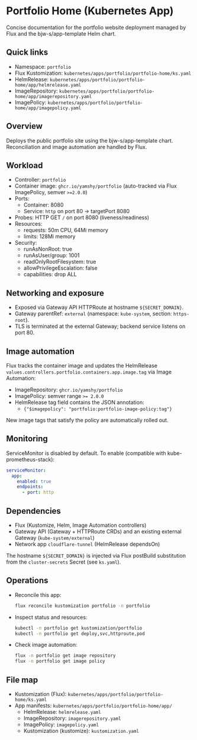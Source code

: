# Portfolio Home (Kubernetes App)

Concise documentation for the portfolio website deployment managed by Flux and the bjw-s/app-template Helm chart.

## Quick links

- Namespace: `portfolio`
- Flux Kustomization: `kubernetes/apps/portfolio/portfolio-home/ks.yaml`
- HelmRelease: `kubernetes/apps/portfolio/portfolio-home/app/helmrelease.yaml`
- ImageRepository: `kubernetes/apps/portfolio/portfolio-home/app/imagerepository.yaml`
- ImagePolicy: `kubernetes/apps/portfolio/portfolio-home/app/imagepolicy.yaml`

## Overview

Deploys the public portfolio site using the bjw-s/app-template chart. Reconciliation and image automation are handled by Flux.

## Workload

- Controller: `portfolio`
- Container image: `ghcr.io/yamshy/portfolio` (auto-tracked via Flux ImagePolicy, semver `>=2.0.0`)
- Ports:
  - Container: 8080
  - Service: `http` on port 80 → targetPort 8080
- Probes: HTTP GET `/` on port 8080 (liveness/readiness)
- Resources:
  - requests: 50m CPU, 64Mi memory
  - limits: 128Mi memory
- Security:
  - runAsNonRoot: true
  - runAsUser/group: 1001
  - readOnlyRootFilesystem: true
  - allowPrivilegeEscalation: false
  - capabilities: drop ALL

## Networking and exposure

- Exposed via Gateway API HTTPRoute at hostname `${SECRET_DOMAIN}`.
- Gateway parentRef: `external` (namespace: `kube-system`, section: `https-root`).
- TLS is terminated at the external Gateway; backend service listens on port 80.



## Image automation

Flux tracks the container image and updates the HelmRelease `values.controllers.portfolio.containers.app.image.tag` via Image Automation:

- ImageRepository: `ghcr.io/yamshy/portfolio`
- ImagePolicy: semver range `>= 2.0.0`
- HelmRelease tag field contains the JSON annotation:
  - `{"$imagepolicy": "portfolio:portfolio-image-policy:tag"}`

New image tags that satisfy the policy are automatically rolled out.

## Monitoring

ServiceMonitor is disabled by default. To enable (compatible with kube-prometheus-stack):

```yaml
serviceMonitor:
  app:
    enabled: true
    endpoints:
      - port: http
```

## Dependencies

- Flux (Kustomize, Helm, Image Automation controllers)
- Gateway API (Gateway + HTTPRoute CRDs) and an existing external Gateway (`kube-system/external`)
- Network app `cloudflare-tunnel` (HelmRelease dependsOn)

The hostname `${SECRET_DOMAIN}` is injected via Flux postBuild substitution from the `cluster-secrets` Secret (see `ks.yaml`).

## Operations

- Reconcile this app:

  ```sh
  flux reconcile kustomization portfolio -n portfolio
  ```

- Inspect status and resources:

  ```sh
  kubectl -n portfolio get kustomization/portfolio
  kubectl -n portfolio get deploy,svc,httproute,pod
  ```

- Check image automation:

  ```sh
  flux -n portfolio get image repository
  flux -n portfolio get image policy
  ```

## File map

- Kustomization (Flux): `kubernetes/apps/portfolio/portfolio-home/ks.yaml`
- App manifests: `kubernetes/apps/portfolio/portfolio-home/app/`
  - HelmRelease: `helmrelease.yaml`
  - ImageRepository: `imagerepository.yaml`
  - ImagePolicy: `imagepolicy.yaml`
  - Kustomization (kustomize): `kustomization.yaml`
